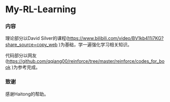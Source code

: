 # My-RL-Learning
### 内容

理论部分以David Silver的课程(https://www.bilibili.com/video/BV1kb411i7KG?share_source=copy_web )为基础，学一遍强化学习相关知识。



代码部分以网友(https://github.com/qqiang00/reinforce/tree/master/reinforce/codes_for_book )为参考完成。



### 致谢

感谢Haitong的帮助。
